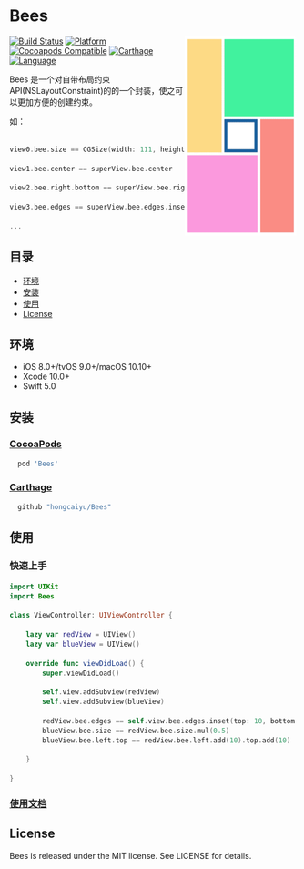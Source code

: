 # Bees

<img src="/Assets/iOSDemo.gif" align="right" height="350px" hspace="0px" vspace="0px">

[![Build Status](https://travis-ci.org/hongcaiyu/Bees.svg)](https://travis-ci.org/hongcaiyu/Bees)
[![Platform](https://img.shields.io/cocoapods/p/Bees.svg?style=flat)](https://github.com/hongcaiyu/Bees)
[![Cocoapods Compatible](https://img.shields.io/cocoapods/v/Bees.svg)](https://github.com/hongcaiyu/Bees)
[![Carthage](https://img.shields.io/badge/Carthage-compatible-4BC51D.svg?style=flat)](https://github.com/Carthage/Carthage)
[![Language](https://img.shields.io/badge/language-Swift-orange.svg)](https://github.com/hongcaiyu/Bees)




Bees 是一个对自带布局约束API(NSLayoutConstraint)的的一个封装，使之可以更加方便的创建约束。


如：
```swift

view0.bee.size == CGSize(width: 111, height: 111)

view1.bee.center == superView.bee.center

view2.bee.right.bottom == superView.bee.right.bottom.sub(10)

view3.bee.edges == superView.bee.edges.inset(10)

...

```
## 目录

- [环境](#环境)
- [安装](#安装)
- [使用](#使用)
- [License](#license)

## 环境

- iOS 8.0+/tvOS 9.0+/macOS 10.10+
- Xcode 10.0+
- Swift 5.0

## 安装

### [CocoaPods](http://cocoapods.org)

```ruby
  pod 'Bees'
```


### [Carthage](https://github.com/Carthage/Carthage)


```ruby
  github "hongcaiyu/Bees"
```




## 使用
### 快速上手

```swift
import UIKit
import Bees

class ViewController: UIViewController {
    
    lazy var redView = UIView()
    lazy var blueView = UIView()
    
    override func viewDidLoad() {
        super.viewDidLoad()
        
        self.view.addSubview(redView)
        self.view.addSubview(blueView)
        
        redView.bee.edges == self.view.bee.edges.inset(top: 10, bottom: 10)
        blueView.bee.size == redView.bee.size.mul(0.5)
        blueView.bee.left.top == redView.bee.left.add(10).top.add(10)
        
    }

}

```

### [使用文档](https://github.com/hongcaiyu/Bees/wiki/使用文档)


## License

Bees is released under the MIT license. See LICENSE for details.
